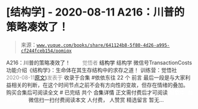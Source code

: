 # [结构学] - 2020-08-11 A216：川普的策略凑效了！

> 来源：[`www.yuque.com/books/share/641124b8-5f80-4d26-a995-cf244fceb154/oomiqx`](https://www.yuque.com/books/share/641124b8-5f80-4d26-a995-cf244fceb154/oomiqx)

<ne-p id="520f42f3293818f927861ebbd5b15da4_p_0" data-lake-id="520f42f3293818f927861ebbd5b15da4_p_0"><ne-text id="u09b368d3" style="color: rgb(51, 51, 51);">A216：川普的策略凑效了！</ne-text></ne-p> <ne-p id="0e10ce212b164de3bff49400b8ae4804" data-lake-id="0e10ce212b164de3bff49400b8ae4804"><ne-text id="ue2bf65d0" ne-fontsize="12" style="color: rgb(255, 255, 255);">原创</ne-text><ne-text id="ub6a0378b" style="color: rgb(140, 140, 140);">觉悟者</ne-text> <ne-text id="u55ca7887" ne-fontsize="14">结构学</ne-text></ne-p> <ne-p id="d113638ae33290863fb63e4f4d2a02b8" data-lake-id="d113638ae33290863fb63e4f4d2a02b8"><ne-text id="ue710163d" ne-fontsize="14" ne-bold="true" style="color: rgb(51, 51, 51);">结构学</ne-text></ne-p> <ne-p id="4911b7689b3f615af41bf51011daec54" data-lake-id="4911b7689b3f615af41bf51011daec54"><ne-text id="u1656144c" ne-fontsize="14" style="color: rgb(51, 51, 51);">微信号</ne-text><ne-text id="uf351d102" ne-fontsize="14" style="color: rgb(51, 51, 51);">TransactionCosts</ne-text></ne-p> <ne-p id="c9790a629129f77c2826ac28e9988cd9" data-lake-id="c9790a629129f77c2826ac28e9988cd9"><ne-text id="ue5c04ceb" ne-fontsize="14" style="color: rgb(51, 51, 51);">功能介绍</ne-text><ne-text id="u8f9e8d7e" ne-fontsize="14" style="color: rgb(51, 51, 51);">《结构学》：生命体在其生存结构中的求存之道！ 训练营：觉悟社</ne-text></ne-p> <ne-p id="aa2b0d46c6895508bd834f51d717cb0a" data-lake-id="aa2b0d46c6895508bd834f51d717cb0a"><ne-text id="u20139561" style="color: rgb(140, 140, 140);">2020-08-11</ne-text>[<ne-text id="u5fb56612" ne-fontsize="14">原文</ne-text>](https://mp.weixin.qq.com/s?__biz=MzIzMDYwOTM0Mg==&mid=2247484402&idx=1&sn=3a4405d5a95ca26cee2d0b07c44a2b75&chksm=e8b19b23dfc612356461faa0f54d325ba7e38f069a72c8cad1946dc648250543f8cf2ad352a3#rd))<ne-text id="uf5e38ea2" ne-fontsize="14" style="color: rgb(140, 140, 140);">发表于</ne-text></ne-p> <ne-p id="480d0c5c15cf003cd5dbaf092921b47a" data-lake-id="480d0c5c15cf003cd5dbaf092921b47a"><ne-text id="u8f0f16c1" style="color: rgb(51, 51, 51);">收录于合集 #依依东往 22 个</ne-text></ne-p> <ne-p id="dd31e633c70713aff1fe3bd4b5672482" data-lake-id="dd31e633c70713aff1fe3bd4b5672482"><ne-text id="uefbdffb2" style="color: rgb(51, 51, 51);">前言</ne-text></ne-p> <ne-p id="d45220e9b24da6b5ddd0faab83c955af" data-lake-id="d45220e9b24da6b5ddd0faab83c955af"><ne-text id="u831d1634" style="color: rgb(51, 51, 51);">最后一段是与大家利益相关的判断，在这个时间节点之前不会有方向性的变故，但存在情绪的叠加。</ne-text></ne-p> <ne-p id="1b5d9f1fad740c424a9e6cbc0b14a768" data-lake-id="1b5d9f1fad740c424a9e6cbc0b14a768" ne-alignment="center"><ne-text id="u701b332c" style="color: rgb(51, 51, 51);">购买合集后可阅读全文</ne-text></ne-p> <ne-p id="8b87cfa1eb0f728f87d3e4e0dcc282dd" data-lake-id="8b87cfa1eb0f728f87d3e4e0dcc282dd" ne-alignment="center"><ne-text id="uce22c74f" style="color: rgb(51, 51, 51);">#</ne-text></ne-p> <ne-p id="9358b85fcb850e91991470a796f4d966" data-lake-id="9358b85fcb850e91991470a796f4d966" ne-alignment="center"><ne-text id="u1073f007" style="color: rgb(51, 51, 51);">已完结 共个</ne-text></ne-p> <ne-p id="38d7148fd332163a62af57f84d4d4085" data-lake-id="38d7148fd332163a62af57f84d4d4085" ne-alignment="center"><ne-text id="u31e1e489" ne-fontsize="16">合集详情</ne-text></ne-p> <ne-p id="d7f59ca299212b7f9ff1382e1d9a6dd6" data-lake-id="d7f59ca299212b7f9ff1382e1d9a6dd6" ne-alignment="center"><ne-text id="u00ca7466" style="color: rgb(51, 51, 51);">正文需付费后才可阅读</ne-text></ne-p> <ne-p id="0b585893aab8119112be68714244f177" data-lake-id="0b585893aab8119112be68714244f177" ne-alignment="center"><ne-text id="ued88a51d" style="color: rgb(255, 255, 255);">加载中</ne-text></ne-p> <ne-p id="301eb58b429b9018e7c0f0956723f2e3" data-lake-id="301eb58b429b9018e7c0f0956723f2e3" ne-alignment="center"><ne-text id="ua18fa56b" style="color: rgb(255, 255, 255);"> 微信豆购买</ne-text></ne-p> <ne-p id="5918afc7fe10eb6152574ff60e9813f4" data-lake-id="5918afc7fe10eb6152574ff60e9813f4" ne-alignment="center"><ne-text id="ueaa22eee" style="color: rgb(51, 51, 51);">微信扫一扫付费阅读本文</ne-text></ne-p> <ne-p id="b841b606d62af57291abad8c415f9278" data-lake-id="b841b606d62af57291abad8c415f9278" ne-alignment="center"><ne-text id="u09ee0a70" ne-fontsize="13" style="color: rgb(51, 51, 51);">人付费， 人赞赏</ne-text></ne-p> <ne-h3 id="jJdoI" data-lake-id="jJdoI"><ne-heading-ext><ne-heading-anchor></ne-heading-anchor><ne-heading-fold></ne-heading-fold></ne-heading-ext><ne-heading-content><ne-text id="u2c91e3b3" ne-fontsize="16" style="color: rgb(51, 51, 51);">精选留言</ne-text></ne-heading-content></ne-h3> <ne-p id="17f47273179f2f6d4b00f874efbbfb1d" data-lake-id="17f47273179f2f6d4b00f874efbbfb1d"><ne-text id="ud0b7f31b" style="color: rgb(51, 51, 51);">暂无...</ne-text></ne-p>